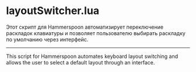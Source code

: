 # layoutSwitcher.lua

Этот скрипт для Hammerspoon автоматизирует переключение раскладок клавиатуры и позволяет пользователю выбирать раскладку по умолчанию через интерфейс.

---

This script for Hammerspoon automates keyboard layout switching and allows the user to select a default layout through an interface.
